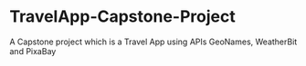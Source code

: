 # TravelApp-Capstone-Project
A Capstone project which is a Travel App using APIs GeoNames, WeatherBit and PixaBay
